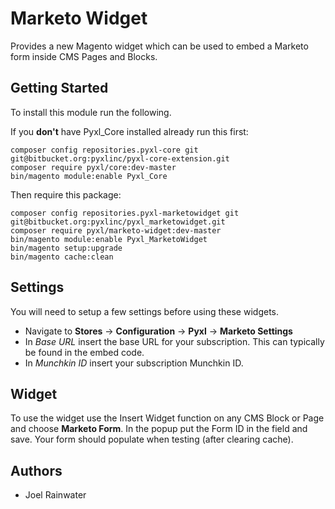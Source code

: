 # Marketo Widget
Provides a new Magento widget which can be used to embed a Marketo form inside CMS Pages and Blocks.

## Getting Started
To install this module run the following.

If you **don't** have Pyxl_Core installed already run this first:

    composer config repositories.pyxl-core git git@bitbucket.org:pyxlinc/pyxl-core-extension.git
    composer require pyxl/core:dev-master
    bin/magento module:enable Pyxl_Core
    
Then require this package:

    composer config repositories.pyxl-marketowidget git git@bitbucket.org:pyxlinc/pyxl_marketowidget.git
    composer require pyxl/marketo-widget:dev-master
    bin/magento module:enable Pyxl_MarketoWidget
    bin/magento setup:upgrade
    bin/magento cache:clean 
    
    
## Settings
You will need to setup a few settings before using these widgets. 
* Navigate to **Stores** -> **Configuration** -> **Pyxl** ->  **Marketo Settings**
* In *Base URL* insert the base URL for your subscription. This can typically be found in the embed code. 
* In *Munchkin ID* insert your subscription Munchkin ID. 

## Widget
To use the widget use the Insert Widget function on any CMS Block or Page and choose **Marketo Form**. In the popup
put the Form ID in the field and save. Your form should populate when testing (after clearing cache). 

## Authors
* Joel Rainwater
